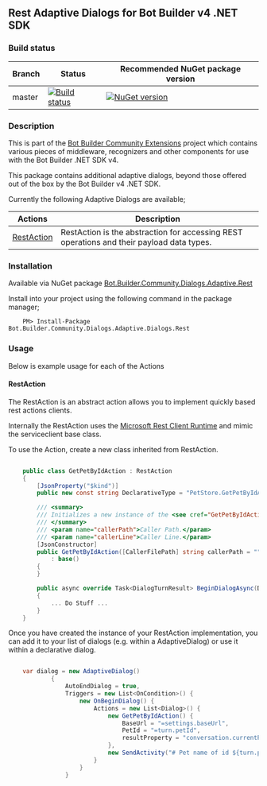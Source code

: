 ## Rest Adaptive Dialogs for Bot Builder v4 .NET SDK

### Build status
| Branch | Status | Recommended NuGet package version |
| ------ | ------ | ------ |
| master | [![Build status](https://ci.appveyor.com/api/projects/status/b9123gl3kih8x9cb?svg=true)](https://ci.appveyor.com/project/garypretty/botbuilder-community) | [![NuGet version](https://img.shields.io/badge/NuGet-1.0.39-blue.svg)](https://www.nuget.org/packages/Bot.Builder.Community.Dialogs.Adaptive.Rest/) |

### Description
This is part of the [Bot Builder Community Extensions](https://github.com/garypretty/botbuilder-community) project which contains various pieces of middleware, recognizers and other components for use with the Bot Builder .NET SDK v4.

This package contains additional adaptive dialogs, beyond those offered out of the box by the Bot Builder v4 .NET SDK.

Currently the following Adaptive Dialogs are available;

| Actions | Description |
| ------ | ------ |
| [RestAction](#RestAction) | RestAction is the abstraction for accessing REST operations and their payload data types. |

### Installation

Available via NuGet package [Bot.Builder.Community.Dialogs.Adaptive.Rest](https://www.nuget.org/packages/Bot.Builder.Community.Dialogs.Adaptive.Rest/)

Install into your project using the following command in the package manager;
```
    PM> Install-Package Bot.Builder.Community.Dialogs.Adaptive.Dialogs.Rest
```

### Usage

Below is example usage for each of the Actions 

#### RestAction

The RestAction is an abstract action allows you to implement quickly based rest actions clients.


Internally the RestAction uses the [Microsoft Rest Client Runtime](https://github.com/stankovski/AutoRest/tree/master/ClientRuntimes/CSharp/Microsoft.Rest.ClientRuntime) and mimic the serviceclient base class.

To use the Action, create a new class inherited from RestAction.

```cs

	public class GetPetByIdAction : RestAction
	{
		[JsonProperty("$kind")]
        public new const string DeclarativeType = "PetStore.GetPetByIdAction";

		/// <summary>
        /// Initializes a new instance of the <see cref="GetPetByIdAction"/> class.
        /// </summary>
        /// <param name="callerPath">Caller Path.</param>
        /// <param name="callerLine">Caller Line.</param>
        [JsonConstructor]
        public GetPetByIdAction([CallerFilePath] string callerPath = "", [CallerLineNumber] int callerLine = 0)
            : base()
        {
        }

		public async override Task<DialogTurnResult> BeginDialogAsync(DialogContext dc, object options = null, CancellationToken cancellationToken = default)
        {
			... Do Stuff ...
		}
	}

```

Once you have created the instance of your RestAction implementation, you can add it to your list of dialogs (e.g. within a AdaptiveDialog) or use it within a declarative dialog.

```cs

	var dialog = new AdaptiveDialog()
            {
                AutoEndDialog = true,
                Triggers = new List<OnCondition>() {
                    new OnBeginDialog() {
                        Actions = new List<Dialog>() {
                            new GetPetByIdAction() {
                                BaseUrl = "=settings.baseUrl",
								PetId = "=turn.petId",
                                resultProperty = "conversation.currentPet",
                            },
                            new SendActivity("# Pet name of id ${turn.petId} is ${conversation.currentPet.name"),
                        }
                    }
                }

```
